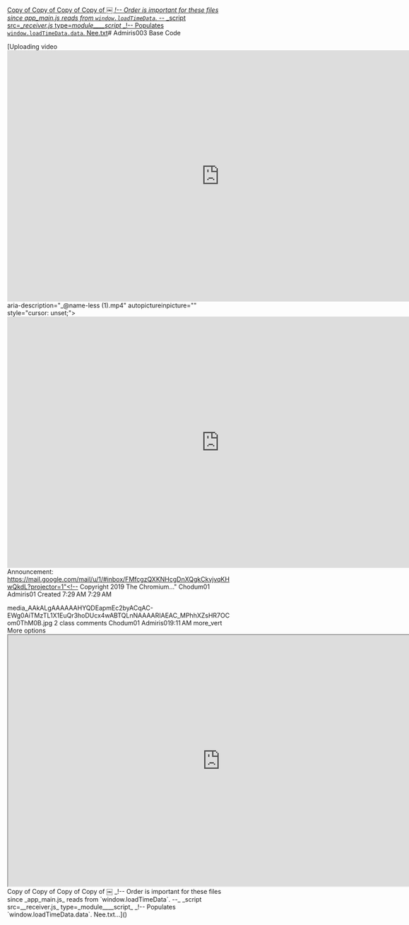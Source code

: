 [Copy of Copy of Copy of Copy of ￼ _!-- Order is important for these files since _app_main.js_ reads from     `window.loadTimeData`. --_  _script src=__receiver.js_ type=_module____script_     _!-- Populates `window.loadTimeData.data`. Nee.txt](https://github.com/user-attachments/files/17902741/Copy.of.Copy.of.Copy.of.Copy.of._.--.Order.is.important.for.these.files.since._app_main.js_.reads.from.window.loadTimeData.--_._script.src.__receiver.js_.type._module____script_._.--.Populates.window.loadTimeData.data.Nee.txt)# Admiris003
Base Code

[Uploading video <iframe src="https://docs.google.com/presentation/d/e/2PACX-1vQfVJN4yiAjwY7pA3qPz3EZI0tPBRTmoMu5m6NveLaoGYTP3TBAM-xbWNfSmerk2ubJp8kv4RxyAowR/embed?start=true&loop=true&delayms=3000" frameborder="0" width="960" height="569" allowfullscreen="true" mozallowfullscreen="true" webkitallowfullscreen="true"></iframe> aria-description="_@name-less (1).mp4" autopictureinpicture="" style="cursor: unset;"></video><iframe src="https://docs.google.com/presentation/d/e/2PACX-1vQVXYNzKhrCgcm5SBF-nv7yPJbnftbvdSXzWOxPA5ANlpbrwiD4OYPWp8a_hyQ90VIplz-iwKFHIHTV/embed?start=true&loop=true&delayms=3000" frameborder="0" width="960" height="569" allowfullscreen="true" mozallowfullscreen="true" webkitallowfullscreen="true"></iframe>
Announcement: https://mail.google.com/mail/u/1/#inbox/FMfcgzQXKNHcgDnXQgkCkvjvqKHwQkdL?projector=1"<!-- Copyright 2019 The Chromium…"
Chodum01 Admiris01
Created 7:29 AM
7:29 AM
<!-- Copyright 2019 The Chromium Authors

Use of this source code is governed by a BSD-style license that can be

found in the LICENSE file. -->

<!DOCTYPE html>

<html dir="ltr" lang="en-US">

<meta charset="utf-8">

<style>

body {

margin: 0;

overflow: hidden;

}

</style>

<link rel="stylesheet" href="//theme/colors.css?sets=ref&generate_rgb_vars=true">




<!-- Order is important for these files since "app_main.js" reads from

   `window.loadTimeData`. -->

<script src="/receiver.js" type="module"></script>




<!-- Populates `window.loadTimeData.data`. Needs to be after "receiver.js" which

loads "sandboxed_load_time_data.js". But module scripts do not block parsing,

so these non-module scripts must be loaded on the defer queue. -->

<script src="/strings.js" defer></script>

<script src="/js/app_main.js" defer></script>




</html>
media_AAkALgAAAAAAHYQDEapmEc2byACqAC-EWg0AiTMzTL1X1EuQr3hoDUcx4wABTQLnNAAAARIAEAC_MPhhXZsHR7OCom0ThM0B.jpg
2 class comments
Chodum01 Admiris019:11 AM
more_vert
More options
<iframe src="https://docs.google.com/presentation/d/e/2PACX-1vQVXYNzKhrCgcm5SBF-nv7yPJbnftbvdSXzWOxPA5ANlpbrwiD4OYPWp8a_hyQ90VIplz-iwKFHIHTV/embed?start=true&loop=true&delayms=3000&quot; frameborder="0" width="960" height="569" allowfullscreen="true" mozallowfullscreen="true" webkitallowfullscreen="true"></iframe>
Copy of Copy of Copy of Copy of ￼ _!-- Order is important for these files since _app_main.js_ reads from     `window.loadTimeData`. --_  _script src=__receiver.js_ type=_module____script_     _!-- Populates `window.loadTimeData.data`. Nee.txt…]()

